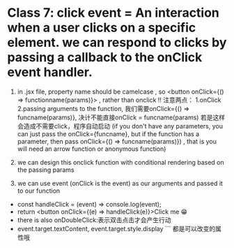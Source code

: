 # Class 7: click event = An interaction when a user clicks on a specific element. we can respond to clicks by passing a callback to the onClick event handler.

1. in .jsx file, <tag> property name should be camelcase , so <button  onClick={() => functionname(params)}> , rather than onclick !!
注意两点：
1.onClick
2.passing arguments to the function, 我们需要onClick={() => funcname(params)}, 决计不能直接onClick = funcname(params) 若是这样会造成不需要click，程序自动启动
(if you don't have any parameters, you can just pass the onClick={funcname}, but if the function has a parameter, then pass onClick={() => funcname(params)}) , that is you will need an arrow function or anonymous function)

2. we can design this onclick function with conditional rendering based on the passing params

3. we can use event (onClick is the event) as our arguments and passed it to our function
 - const handleClick = (event) => console.log(event);
 - return <button onClick={(e) => handleClick(e)}>Click me 😁</button>
 - there is also onDoubleClick:表示双击点击才会产生行动
 - event.target.textContent, event.target.style.display ``` 都是可以改变的属性哦